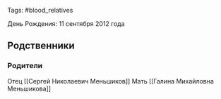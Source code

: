 Tags: #blood_relatives

День Рождения: 11 сентября 2012 года

## Родственники
### Родители
Отец [[Сергей Николаевич Меньшиков]]
Мать [[Галина Михайловна Меньшикова]]